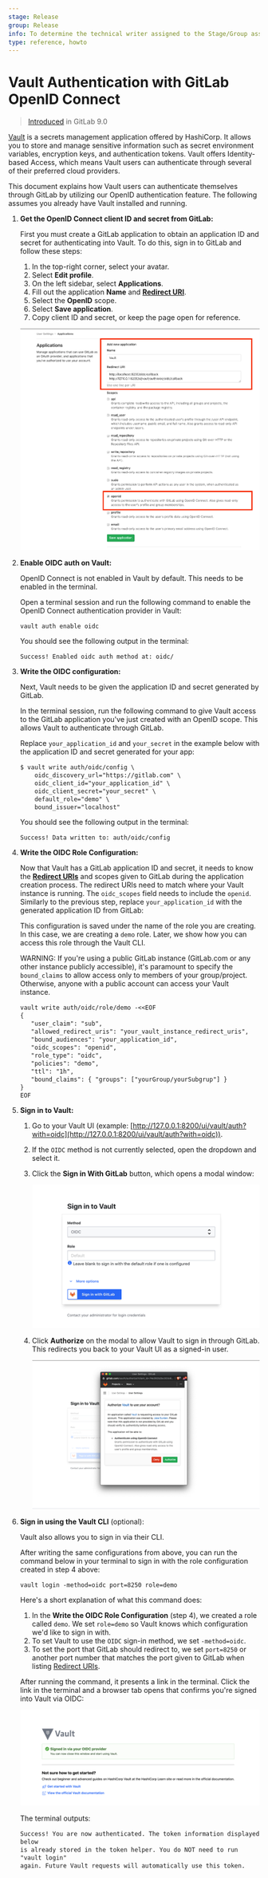 ```yaml
---
stage: Release
group: Release
info: To determine the technical writer assigned to the Stage/Group associated with this page, see https://about.gitlab.com/handbook/engineering/ux/technical-writing/#assignments
type: reference, howto
---
```


# Vault Authentication with GitLab OpenID Connect

> [Introduced](https://gitlab.com/gitlab-org/gitlab-foss/-/issues/22323) in GitLab 9.0

[Vault](https://www.vaultproject.io/) is a secrets management application offered by HashiCorp.
It allows you to store and manage sensitive information such as secret environment variables, encryption keys, and authentication tokens.
Vault offers Identity-based Access, which means Vault users can authenticate through several of their preferred cloud providers.

This document explains how Vault users can authenticate themselves through GitLab by utilizing our OpenID authentication feature.
The following assumes you already have Vault installed and running.

1. **Get the OpenID Connect client ID and secret from GitLab:**

   First you must create a GitLab application to obtain an application ID and secret for authenticating into Vault.
   To do this, sign in to GitLab and follow these steps:

   1. In the top-right corner, select your avatar.
   1. Select **Edit profile**.
   1. On the left sidebar, select **Applications**.
   1. Fill out the application **Name** and [**Redirect URI**](https://www.vaultproject.io/docs/auth/jwt#redirect-uris).
   1. Select the **OpenID** scope.
   1. Select **Save application**.
   1. Copy client ID and secret, or keep the page open for reference.

   ![GitLab OAuth provider](img/gitlab_oauth_vault_v12_6.png)

1. **Enable OIDC auth on Vault:**

   OpenID Connect is not enabled in Vault by default. This needs to be enabled in the terminal.

   Open a terminal session and run the following command to enable the OpenID Connect authentication provider in Vault:

   ```shell
   vault auth enable oidc
   ```

   You should see the following output in the terminal:

   ```plaintext
   Success! Enabled oidc auth method at: oidc/
   ```

1. **Write the OIDC configuration:**

   Next, Vault needs to be given the application ID and secret generated by GitLab.

   In the terminal session, run the following command to give Vault access to the GitLab application you've just created with an OpenID scope. This allows Vault to authenticate through GitLab.

   Replace `your_application_id` and `your_secret` in the example below with the application ID and secret generated for your app:

   ```shell
   $ vault write auth/oidc/config \
       oidc_discovery_url="https://gitlab.com" \
       oidc_client_id="your_application_id" \
       oidc_client_secret="your_secret" \
       default_role="demo" \
       bound_issuer="localhost"
   ```

   You should see the following output in the terminal:

   ```shell
   Success! Data written to: auth/oidc/config
   ```

1. **Write the OIDC Role Configuration:**

   Now that Vault has a GitLab application ID and secret, it needs to know the [**Redirect URIs**](https://www.vaultproject.io/docs/auth/jwt#redirect-uris) and scopes given to GitLab during the application creation process. The redirect URIs need to match where your Vault instance is running. The `oidc_scopes` field needs to include the `openid`. Similarly to the previous step, replace `your_application_id` with the generated application ID from GitLab:

   This configuration is saved under the name of the role you are creating. In this case, we are creating a `demo` role. Later, we show how you can access this role through the Vault CLI.

   WARNING:
   If you're using a public GitLab instance (GitLab.com or any other instance publicly
   accessible), it's paramount to specify the `bound_claims` to allow access only to
   members of your group/project. Otherwise, anyone with a public account can access
   your Vault instance.

   ```shell
   vault write auth/oidc/role/demo -<<EOF
   {
      "user_claim": "sub",
      "allowed_redirect_uris": "your_vault_instance_redirect_uris",
      "bound_audiences": "your_application_id",
      "oidc_scopes": "openid",
      "role_type": "oidc",
      "policies": "demo",
      "ttl": "1h",
      "bound_claims": { "groups": ["yourGroup/yourSubgrup"] }
   }
   EOF
   ```

1. **Sign in to Vault:**

   1. Go to your Vault UI (example: [http://127.0.0.1:8200/ui/vault/auth?with=oidc](http://127.0.0.1:8200/ui/vault/auth?with=oidc)).
   1. If the `OIDC` method is not currently selected, open the dropdown and select it.
   1. Click the **Sign in With GitLab** button, which opens a modal window:

      ![Sign into Vault with GitLab](img/sign_into_vault_with_gitlab_v12_6.png)

   1. Click **Authorize** on the modal to allow Vault to sign in through GitLab. This redirects you back to your Vault UI as a signed-in user.

      ![Authorize Vault to connect with GitLab](img/authorize_vault_with_gitlab_v12_6.png)

1. **Sign in using the Vault CLI** (optional):

   Vault also allows you to sign in via their CLI.

   After writing the same configurations from above, you can run the command below in your terminal to sign in with the role configuration created in step 4 above:

   ```shell
   vault login -method=oidc port=8250 role=demo
   ```

   Here's a short explanation of what this command does:

   1. In the **Write the OIDC Role Configuration** (step 4), we created a role called
      `demo`. We set `role=demo` so Vault knows which configuration we'd like to
      sign in with.
   1. To set Vault to use the `OIDC` sign-in method, we set `-method=oidc`.
   1. To set the port that GitLab should redirect to, we set `port=8250` or
      another port number that matches the port given to GitLab when listing
      [Redirect URIs](https://www.vaultproject.io/docs/auth/jwt#redirect-uris).

   After running the command, it presents a link in the terminal.
   Click the link in the terminal and a browser tab opens that confirms you're signed into Vault via OIDC:

   ![Signed into Vault via OIDC](img/signed_into_vault_via_oidc_v12_6.png)

   The terminal outputs:

   ```plaintext
   Success! You are now authenticated. The token information displayed below
   is already stored in the token helper. You do NOT need to run "vault login"
   again. Future Vault requests will automatically use this token.
   ```
